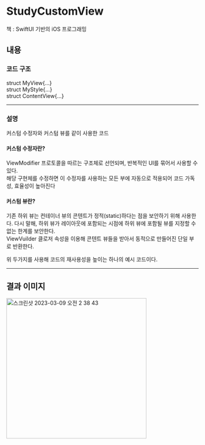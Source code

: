 # StudyCustomView
책 : SwiftUI 기반의 iOS 프로그래밍 

## 내용

### 코드 구조
struct MyView{...} <br/>
struct MyStyle{...} <br/>
struct ContentView{...} <br/>

---

### 설명
커스텀 수정자와 커스텀 뷰를 같이 사용한 코드<br/>
#### 커스텀 수정자란?
ViewModifier 프로토콜을 따르는 구조체로 선언되며, 반복적인 UI를 묶어서 사용할 수 있다.<br/>
해당 구현체를 수정하면 이 수정자를 사용하는 모든 부에 자동으로 적용되어 코드 가독성, 효율성이 높아진다 <br/>

#### 커스텀 뷰란?
기존 하위 뷰는 컨테이너 뷰의 콘텐트가 정적(static)하다는 점을 보안하기 위해 사용한다. 다시 말해, 하위 뷰가 레이아웃에 포함되는 시점에 하위 뷰에 포함될 뷰를 지정할 수 없는 한계를 보안한다.<br/>
ViewVuilder 클로저 속성을 이용해 콘텐트 뷰들을 받아서 동적으로 만들어진 단일 부로 반환한다.

위 두가지를 사용해 코드의 재사용성을 높이는 하나의 예시 코드이다.

---
## 결과 이미지
<img width="367" alt="스크린샷 2023-03-09 오전 2 38 43" src="https://user-images.githubusercontent.com/43426556/223788414-eefc7e26-51e2-42f6-a859-5b5e14b607e5.png">
